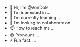 - 👋 Hi, I’m @VonDole
- 👀 I’m interested in ...
- 🌱 I’m currently learning ...
- 💞️ I’m looking to collaborate on ...
- 📫 How to reach me ...
- 😄 Pronouns: ...
- ⚡ Fun fact: ...

<!---
VonDole/VonDole is a ✨ special ✨ repository because its `README.md` (this file) appears on your GitHub profile.
You can click the Preview link to take a look at your changes.
--->
